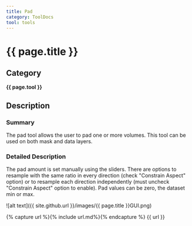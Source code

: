```yaml
---
title: Pad
category: ToolDocs 
tool: tools
---
```


# {{ page.title }} 

## Category

**{{ page.tool }}**

## Description

### Summary

The pad tool allows the user to pad one or more volumes. This tool can be used on both mask and data layers.

### Detailed Description

The pad amount is set manually using the sliders. There are options to resample with the same ratio in every direction (check "Constrain Aspect" option) or to resample each direction independently (must uncheck "Constrain Aspect" option to enable). Pad values can be zero, the dataset min or max.

![alt text]({{ site.github.url }}/images/{{ page.title }}GUI.png)

{% capture url %}{% include url.md%}{% endcapture %}
{{ url }}
